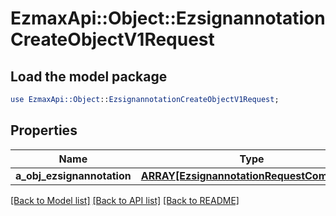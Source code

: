 # EzmaxApi::Object::EzsignannotationCreateObjectV1Request

## Load the model package
```perl
use EzmaxApi::Object::EzsignannotationCreateObjectV1Request;
```

## Properties
Name | Type | Description | Notes
------------ | ------------- | ------------- | -------------
**a_obj_ezsignannotation** | [**ARRAY[EzsignannotationRequestCompound]**](EzsignannotationRequestCompound.md) |  | 

[[Back to Model list]](../README.md#documentation-for-models) [[Back to API list]](../README.md#documentation-for-api-endpoints) [[Back to README]](../README.md)


